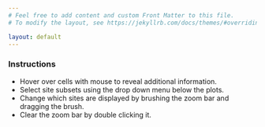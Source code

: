 ```yaml
---
# Feel free to add content and custom Front Matter to this file.
# To modify the layout, see https://jekyllrb.com/docs/themes/#overriding-theme-defaults

layout: default
---
```


### Instructions
- Hover over cells with mouse to reveal additional information.
- Select site subsets using the drop down menu below the plots.
- Change which sites are displayed by brushing the zoom bar and dragging the brush.
- Clear the zoom bar by double clicking it.
